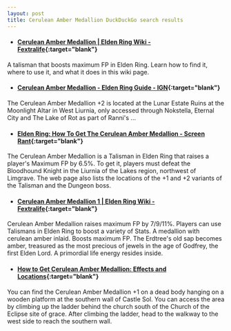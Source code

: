 ```yaml
---
layout: post
title: Cerulean Amber Medallion DuckDuckGo search results
---
```

* #### [Cerulean Amber Medallion | Elden Ring Wiki - Fextralife](https://eldenring.wiki.fextralife.com/cerulean+amber+medallion){:target="blank"}
A talisman that boosts maximum FP in Elden Ring. Learn how to find it, where to use it, and what it does in this wiki page.
* #### [Cerulean Amber Medallion - Elden Ring Guide - IGN](https://www.ign.com/wikis/elden-ring/Cerulean_Amber_Medallion){:target="blank"}
The Cerulean Amber Medallion +2 is located at the Lunar Estate Ruins at the Moonlight Altar in West Liurnia, only accessed through Nokstella, Eternal City and The Lake of Rot as part of Ranni's ...
* #### [Elden Ring: How To Get The Cerulean Amber Medallion - Screen Rant](https://screenrant.com/elden-ring-cerulean-amber-medallion-unlock-location-guide/){:target="blank"}
The Cerulean Amber Medallion is a Talisman in Elden Ring that raises a player's Maximum FP by 6.5%. To get it, players must defeat the Bloodhound Knight in the Liurnia of the Lakes region, northwest of Limgrave. The web page also lists the locations of the +1 and +2 variants of the Talisman and the Dungeon boss.
* #### [Cerulean Amber Medallion 1 | Elden Ring Wiki - Fextralife](https://eldenring.wiki.fextralife.com/Cerulean+Amber+Medallion+1){:target="blank"}
Cerulean Amber Medallion raises maximum FP by 7/9/11%. Players can use Talismans in Elden Ring to boost a variety of Stats. A medallion with cerulean amber inlaid. Boosts maximum FP. The Erdtree's old sap becomes amber, treasured as the most precious of jewels in the age of Godfrey, the first Elden Lord. A primordial life energy resides inside.
* #### [How to Get Cerulean Amber Medallion: Effects and Locations](https://game8.co/games/Elden-Ring/archives/369914){:target="blank"}
You can find the Cerulean Amber Medallion +1 on a dead body hanging on a wooden platform at the southern wall of Castle Sol. You can access the area by climbing up the ladder behind the church south of the Church of the Eclipse site of grace. After climbing the ladder, head to the walkway to the west side to reach the southern wall.
